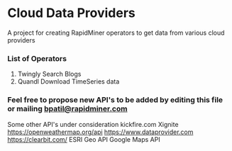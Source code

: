 Cloud Data Providers
=============================

A  project for creating RapidMiner operators to get data from various cloud providers 



### List of Operators 
1. Twingly Search Blogs 
2. Quandl Download TimeSeries data


### Feel free to propose new API's to be added by editing this file or mailing bpatil@rapidminer.com

Some other API's under consideration
kickfire.com 
Xignite 
https://openweathermap.org/api 
https://www.dataprovider.com 
https://clearbit.com/ 
ESRI Geo API 
Google Maps API 

